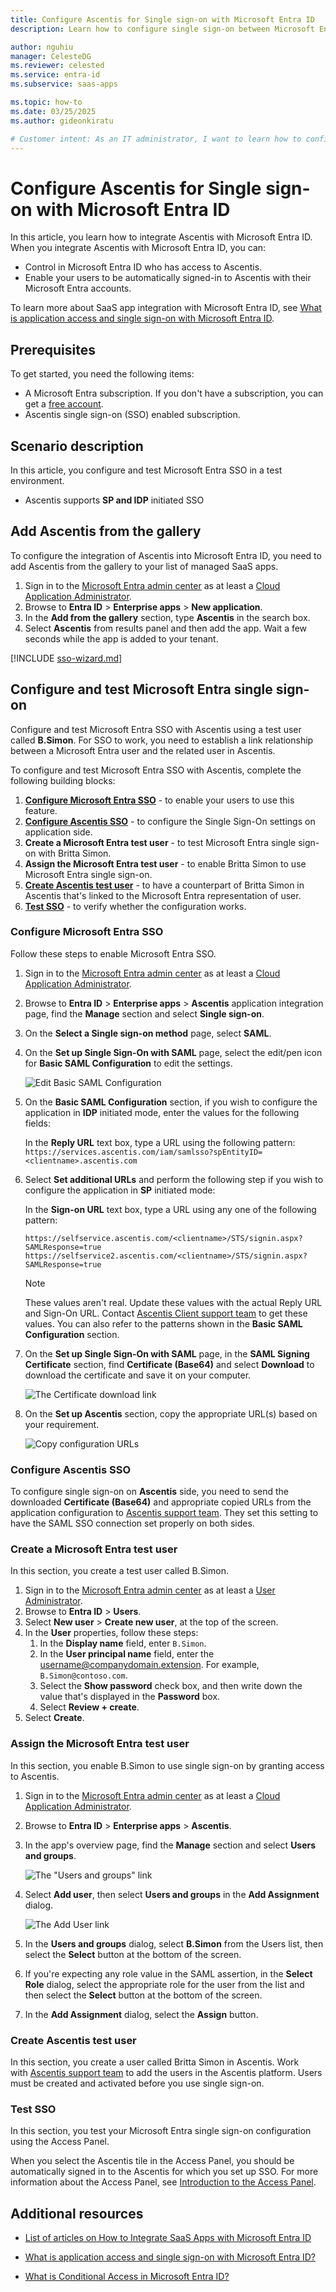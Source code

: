 ```yaml
---
title: Configure Ascentis for Single sign-on with Microsoft Entra ID
description: Learn how to configure single sign-on between Microsoft Entra ID and Ascentis.

author: nguhiu
manager: CelesteDG
ms.reviewer: celested
ms.service: entra-id
ms.subservice: saas-apps

ms.topic: how-to
ms.date: 03/25/2025
ms.author: gideonkiratu

# Customer intent: As an IT administrator, I want to learn how to configure single sign-on between Microsoft Entra ID and Ascentis so that I can control who has access to Ascentis, enable automatic sign-in with Microsoft Entra accounts, and manage my accounts in one central location.
---
```


# Configure Ascentis for Single sign-on with Microsoft Entra ID

In this article,  you learn how to integrate Ascentis with Microsoft Entra ID. When you integrate Ascentis with Microsoft Entra ID, you can:

* Control in Microsoft Entra ID who has access to Ascentis.
* Enable your users to be automatically signed-in to Ascentis with their Microsoft Entra accounts.

To learn more about SaaS app integration with Microsoft Entra ID, see [What is application access and single sign-on with Microsoft Entra ID](~/identity/enterprise-apps/what-is-single-sign-on.md).

## Prerequisites

To get started, you need the following items:

* A Microsoft Entra subscription. If you don't have a subscription, you can get a [free account](https://azure.microsoft.com/free/).
* Ascentis single sign-on (SSO) enabled subscription.

## Scenario description

In this article,  you configure and test Microsoft Entra SSO in a test environment.

* Ascentis supports **SP and IDP** initiated SSO

## Add Ascentis from the gallery

To configure the integration of Ascentis into Microsoft Entra ID, you need to add Ascentis from the gallery to your list of managed SaaS apps.

1. Sign in to the [Microsoft Entra admin center](https://entra.microsoft.com) as at least a [Cloud Application Administrator](~/identity/role-based-access-control/permissions-reference.md#cloud-application-administrator).
1. Browse to **Entra ID** > **Enterprise apps** > **New application**.
1. In the **Add from the gallery** section, type **Ascentis** in the search box.
1. Select **Ascentis** from results panel and then add the app. Wait a few seconds while the app is added to your tenant.

 [!INCLUDE [sso-wizard.md](~/identity/saas-apps/includes/sso-wizard.md)]


<a name='configure-and-test-azure-ad-single-sign-on'></a>

## Configure and test Microsoft Entra single sign-on

Configure and test Microsoft Entra SSO with Ascentis using a test user called **B.Simon**. For SSO to work, you need to establish a link relationship between a Microsoft Entra user and the related user in Ascentis.

To configure and test Microsoft Entra SSO with Ascentis, complete the following building blocks:

1. **[Configure Microsoft Entra SSO](#configure-azure-ad-sso)** - to enable your users to use this feature.
2. **[Configure Ascentis SSO](#configure-ascentis-sso)** - to configure the Single Sign-On settings on application side.
3. **Create a Microsoft Entra test user** - to test Microsoft Entra single sign-on with Britta Simon.
4. **Assign the Microsoft Entra test user** - to enable Britta Simon to use Microsoft Entra single sign-on.
5. **[Create Ascentis test user](#create-ascentis-test-user)** - to have a counterpart of Britta Simon in Ascentis that's linked to the Microsoft Entra representation of user.
6. **[Test SSO](#test-sso)** - to verify whether the configuration works.

<a name='configure-azure-ad-sso'></a>

### Configure Microsoft Entra SSO

Follow these steps to enable Microsoft Entra SSO.

1. Sign in to the [Microsoft Entra admin center](https://entra.microsoft.com) as at least a [Cloud Application Administrator](~/identity/role-based-access-control/permissions-reference.md#cloud-application-administrator).
1. Browse to **Entra ID** > **Enterprise apps** > **Ascentis** application integration page, find the **Manage** section and select **Single sign-on**.
1. On the **Select a Single sign-on method** page, select **SAML**.
1. On the **Set up Single Sign-On with SAML** page, select the edit/pen icon for **Basic SAML Configuration** to edit the settings.

   ![Edit Basic SAML Configuration](common/edit-urls.png)

1. On the **Basic SAML Configuration** section, if you wish to configure the application in **IDP** initiated mode, enter the values for the following fields:

    In the **Reply URL** text box, type a URL using the following pattern:
    `https://services.ascentis.com/iam/samlsso?spEntityID=<clientname>.ascentis.com`

1. Select **Set additional URLs** and perform the following step if you wish to configure the application in **SP** initiated mode:

    In the **Sign-on URL** text box, type a URL using any one of the following pattern:

    ```https
    https://selfservice.ascentis.com/<clientname>/STS/signin.aspx?SAMLResponse=true
    https://selfservice2.ascentis.com/<clientname>/STS/signin.aspx?SAMLResponse=true
    ```

	> [!NOTE]
	> These values aren't real. Update these values with the actual Reply URL and Sign-On URL. Contact [Ascentis Client support team](mailto:support@ascentis.com) to get these values. You can also refer to the patterns shown in the **Basic SAML Configuration** section.

4. On the **Set up Single Sign-On with SAML** page, in the **SAML Signing Certificate** section,  find **Certificate (Base64)** and select **Download** to download the certificate and save it on your computer.

	![The Certificate download link](common/certificatebase64.png)

1. On the **Set up Ascentis** section, copy the appropriate URL(s) based on your requirement.

	![Copy configuration URLs](common/copy-configuration-urls.png)

### Configure Ascentis SSO

To configure single sign-on on **Ascentis** side, you need to send the downloaded **Certificate (Base64)** and appropriate copied URLs from the application configuration to [Ascentis support team](mailto:support@ascentis.com). They set this setting to have the SAML SSO connection set properly on both sides.
<a name='create-an-azure-ad-test-user'></a>

### Create a Microsoft Entra test user

In this section, you create a test user called B.Simon.

1. Sign in to the [Microsoft Entra admin center](https://entra.microsoft.com) as at least a [User Administrator](~/identity/role-based-access-control/permissions-reference.md#user-administrator).
1. Browse to **Entra ID** > **Users**.
1. Select **New user** > **Create new user**, at the top of the screen.
1. In the **User** properties, follow these steps:
   1. In the **Display name** field, enter `B.Simon`.  
   1. In the **User principal name** field, enter the username@companydomain.extension. For example, `B.Simon@contoso.com`.
   1. Select the **Show password** check box, and then write down the value that's displayed in the **Password** box.
   1. Select **Review + create**.
1. Select **Create**.

<a name='assign-the-azure-ad-test-user'></a>

### Assign the Microsoft Entra test user

In this section, you enable B.Simon to use single sign-on by granting access to Ascentis.

1. Sign in to the [Microsoft Entra admin center](https://entra.microsoft.com) as at least a [Cloud Application Administrator](~/identity/role-based-access-control/permissions-reference.md#cloud-application-administrator).
1. Browse to **Entra ID** > **Enterprise apps** > **Ascentis**.
1. In the app's overview page, find the **Manage** section and select **Users and groups**.

   ![The "Users and groups" link](common/users-groups-blade.png)

1. Select **Add user**, then select **Users and groups** in the **Add Assignment** dialog.

	![The Add User link](common/add-assign-user.png)

1. In the **Users and groups** dialog, select **B.Simon** from the Users list, then select the **Select** button at the bottom of the screen.
1. If you're expecting any role value in the SAML assertion, in the **Select Role** dialog, select the appropriate role for the user from the list and then select the **Select** button at the bottom of the screen.
1. In the **Add Assignment** dialog, select the **Assign** button.

### Create Ascentis test user

In this section, you create a user called Britta Simon in Ascentis. Work with [Ascentis support team](mailto:support@ascentis.com) to add the users in the Ascentis platform. Users must be created and activated before you use single sign-on.

### Test SSO 

In this section, you test your Microsoft Entra single sign-on configuration using the Access Panel.

When you select the Ascentis tile in the Access Panel, you should be automatically signed in to the Ascentis for which you set up SSO. For more information about the Access Panel, see [Introduction to the Access Panel](https://support.microsoft.com/account-billing/sign-in-and-start-apps-from-the-my-apps-portal-2f3b1bae-0e5a-4a86-a33e-876fbd2a4510).

## Additional resources

- [List of articles on How to Integrate SaaS Apps with Microsoft Entra ID](./tutorial-list.md)

- [What is application access and single sign-on with Microsoft Entra ID?](~/identity/enterprise-apps/what-is-single-sign-on.md)

- [What is Conditional Access in Microsoft Entra ID?](~/identity/conditional-access/overview.md)
